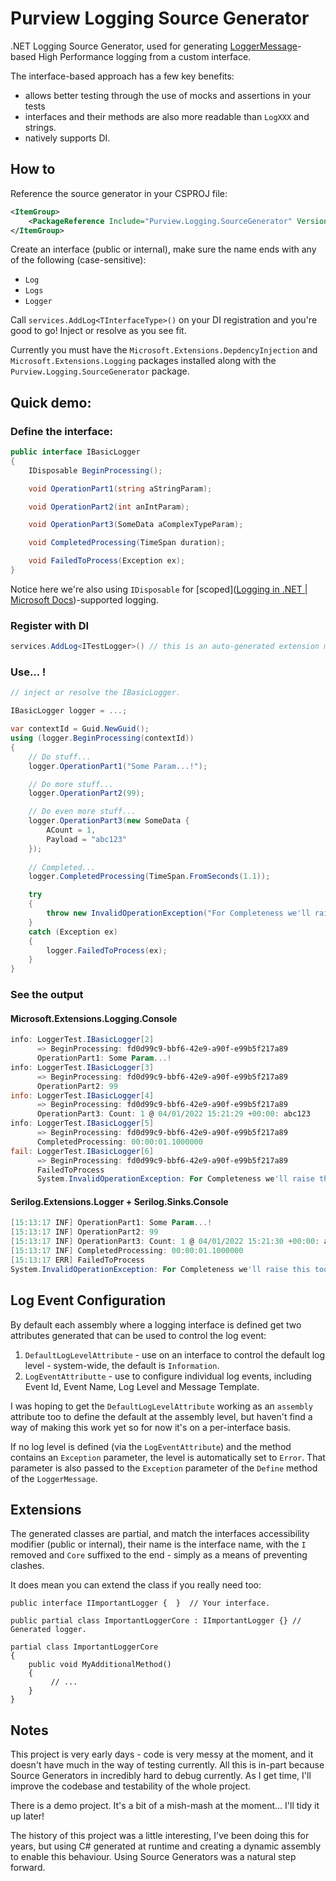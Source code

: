 # Purview Logging Source Generator

.NET Logging Source Generator, used for generating [LoggerMessage](https://docs.microsoft.com/en-us/aspnet/core/fundamentals/logging/loggermessage)-based High Performance logging from a custom interface.

The interface-based approach has a few key benefits:

* allows better testing through the use of mocks and assertions in your tests
* interfaces and their methods are also more readable than  `LogXXX` and strings.
* natively supports DI.

## How to

Reference the source generator in your CSPROJ file:

```xml
<ItemGroup>
	<PackageReference Include="Purview.Logging.SourceGenerator" Version="0.8.1-prerelease" />
</ItemGroup>
```



Create an interface (public or internal), make sure the name ends with any of the following (case-sensitive):

* `Log`
* `Logs`
* `Logger`

Call `services.AddLog<TInterfaceType>()` on your DI registration and you're good to go! Inject or resolve as you see fit.

Currently you must have the `Microsoft.Extensions.DepdencyInjection` and `Microsoft.Extensions.Logging` packages installed along with the `Purview.Logging.SourceGenerator` package.

## Quick demo:

### Define the interface:

```c#
public interface IBasicLogger
{
	IDisposable BeginProcessing();

	void OperationPart1(string aStringParam);

	void OperationPart2(int anIntParam);

	void OperationPart3(SomeData aComplexTypeParam);

	void CompletedProcessing(TimeSpan duration);

	void FailedToProcess(Exception ex);
}
```

Notice here we're also using `IDisposable` for [scoped]([Logging in .NET | Microsoft Docs](https://docs.microsoft.com/en-us/dotnet/core/extensions/logging?tabs=command-line#log-scopes))-supported logging.

### Register with DI

```c#
services.AddLog<ITestLogger>() // this is an auto-generated extension method.
```

### Use... !

```c#
// inject or resolve the IBasicLogger.

IBasicLogger logger = ...;

var contextId = Guid.NewGuid();
using (logger.BeginProcessing(contextId))
{
	// Do stuff...
	logger.OperationPart1("Some Param...!");

	// Do more stuff...
	logger.OperationPart2(99);

	// Do even more stuff...
	logger.OperationPart3(new SomeData {
		ACount = 1,
		Payload = "abc123"
	});
	
    // Completed...
	logger.CompletedProcessing(TimeSpan.FromSeconds(1.1));

	try
	{
		throw new InvalidOperationException("For Completeness we'll raise this too.");
	}
	catch (Exception ex)
	{
		logger.FailedToProcess(ex);
	}
}
```

### See the output

#### Microsoft.Extensions.Logging.Console

```powershell
info: LoggerTest.IBasicLogger[2]
      => BeginProcessing: fd0d99c9-bbf6-42e9-a90f-e99b5f217a89
      OperationPart1: Some Param...!
info: LoggerTest.IBasicLogger[3]
      => BeginProcessing: fd0d99c9-bbf6-42e9-a90f-e99b5f217a89
      OperationPart2: 99
info: LoggerTest.IBasicLogger[4]
      => BeginProcessing: fd0d99c9-bbf6-42e9-a90f-e99b5f217a89
      OperationPart3: Count: 1 @ 04/01/2022 15:21:29 +00:00: abc123
info: LoggerTest.IBasicLogger[5]
      => BeginProcessing: fd0d99c9-bbf6-42e9-a90f-e99b5f217a89
      CompletedProcessing: 00:00:01.1000000
fail: LoggerTest.IBasicLogger[6]
      => BeginProcessing: fd0d99c9-bbf6-42e9-a90f-e99b5f217a89
      FailedToProcess
      System.InvalidOperationException: For Completeness we'll raise this too.
```

#### Serilog.Extensions.Logger + Serilog.Sinks.Console

```powershell
[15:13:17 INF] OperationPart1: Some Param...!
[15:13:17 INF] OperationPart2: 99
[15:13:17 INF] OperationPart3: Count: 1 @ 04/01/2022 15:21:30 +00:00: abc123
[15:13:17 INF] CompletedProcessing: 00:00:01.1000000
[15:13:17 ERR] FailedToProcess
System.InvalidOperationException: For Completeness we'll raise this too.
```

## Log Event Configuration

By default each assembly where a logging interface is defined get two attributes generated that can be used to control the log event:

1. `DefaultLogLevelAttribute` - use on an interface to control the default log level - system-wide, the default is `Information`.
2. `LogEventAttributte` - use to configure individual log events, including Event Id, Event Name, Log Level and Message Template.

I was hoping to get the `DefaultLogLevelAttribute` working as an  `assembly` attribute too to define the default at the assembly level, but haven't find a way of making this work yet so for now it's on a per-interface basis.

If no log level is defined (via the `LogEventAttribute`) and the method contains an `Exception` parameter, the level is automatically set to `Error`. That parameter is also passed to the `Exception` parameter of the `Define` method of the `LoggerMessage`. 

## Extensions

The generated classes are partial, and match the interfaces accessibility modifier (public or internal), their name is the interface name, with the `I` removed and `Core` suffixed to the end - simply as a means of preventing clashes.

It does mean you can extend the class if you really need too:

```
public interface IImportantLogger {  }	// Your interface.

public partial class ImportantLoggerCore : IImportantLogger {} // Generated logger.

partial class ImportantLoggerCore 
{
	public void MyAdditionalMethod()
	{
	     // ... 
	}
}
```

## Notes

This project is very early days - code is very messy at the moment, and it doesn't have much in the way of testing currently. All this is in-part because Source Generators in incredibly hard to debug currently. As I get time, I'll improve the codebase and testability of the whole project.

There is a demo project. It's a bit of a mish-mash at the moment... I'll tidy it up later!

The history of this project was a little interesting, I've been doing this for years, but using C# generated at runtime and creating a dynamic assembly to enable this behaviour. Using Source Generators was a natural step forward.